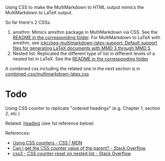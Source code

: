 Using CSS to make the MultiMarkdown to HTML output mimics the MultiMarkdown to LaTeX output.

So far there's 2 CSSs:

1. amsthm: Mimics amsthm package in MultiMarkdown via CSS. See the [README in the corresponding folder](amsthm/README.md). For MultiMarkdown to LaTeX with amsthm, see [ickc/peg-multimarkdown-latex-support: Default support files for generating LaTeX documents with MMD 3 through MMD 5](https://github.com/ickc/peg-multimarkdown-latex-support).
2. Nested list: Replicated the different type of list in different levels of a nested list in LaTeX. See the [README in the corresponding folder](list/README.md)

A combined css including the related one in the next section is in [combined-css/multimarkdown-latex.css](combined-css/multimarkdown-latex.css)

# Todo #

Using CSS counter to replicate "ordered headings" (e.g. Chapter 1, section 2, etc.)

Related: [heading](heading/) (see 1st reference below)

References:

- [Using CSS counters - CSS | MDN](https://developer.mozilla.org/en-US/docs/Web/CSS/CSS_Lists_and_Counters/Using_CSS_counters)  
- [Can I get the CSS counter value of the parent? - Stack Overflow](http://stackoverflow.com/questions/8187131/can-i-get-the-css-counter-value-of-the-parent/8187267#8187267)  
- [css3 - CSS counter-reset on nested list - Stack Overflow](http://stackoverflow.com/questions/31539617/css-counter-reset-on-nested-list)
